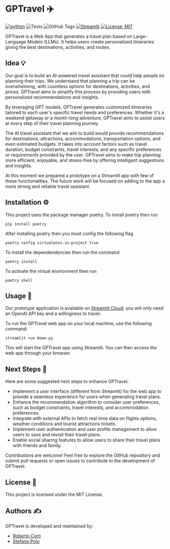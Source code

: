 # GPTravel ✈️
[![python](https://img.shields.io/badge/python-3.9_%7C_3.10_%7C_3.11-blue?link=https%3A%2F%2Fwww.python.org%2F)](https://www.python.org)
![Tests](https://github.com/RobertoCorti/gptravel/actions/workflows/python-tests.yml/badge.svg)
![GitHub Tags](https://img.shields.io/github/tag/RobertoCorti/gptravel.svg)
[![Streamlit](https://img.shields.io/pypi/v/streamlit?logo=streamlit&logoColor=white&label=Streamlit&color=magenta)](https://streamlit.io)
[![License: MIT](https://img.shields.io/badge/License-MIT-yellow.svg)](https://opensource.org/licenses/MIT)

GPTravel is a Web App that generates a travel plan based on Large-Language Models (LLMs). It helps users create personalized itineraries giving the best destinations, activities, and routes.

## Idea 💡
Our goal is to build an AI-powered travel assistant that could help people on planning their trips. We understand that planning a trip can be overwhelming, with countless options for destinations, activities, and prices. GPTravel aims to simplify this process by providing users with personalized recommendations and insights.

By leveraging GPT models, GPTravel generates customized itineraries tailored to each user's specific travel needs and preferences. Whether it's a weekend getaway or a month-long adventure, GPTravel aims to assist users at every step of their travel planning journey.

The AI travel assistant that we aim to build would provide recommendations for destinations, attractions, accommodations, transportation options, and even estimated budgets. It takes into account factors such as travel duration, budget constraints, travel interests, and any specific preferences or requirements provided by the user. GPTravel aims to make trip planning more efficient, enjoyable, and stress-free by offering intelligent suggestions and insights.

At this moment we prepared a prototype on a Streamlit app with few of these functionalities. The future work will be focused on adding to the app a more strong and reliable travel assistant.

## Installation ⚙️

This project uses the package manager poetry. To install poetry then run
```
pip install poetry
```
After installing poetry then you must config the following flag
```
poetry config virtualenvs.in-project true
```
To install the dependendencies then run the command
```
poetry install
```
To activate the virtual environment then run
```
poetry shell
```

## Usage 🚀
Our prototype application is available on [Streamlit Cloud](https://gptravel-prototype.streamlit.app/); you will only need an OpenAI API key and a willingness to travel.

To run the GPTravel web app on your local machine, use the following command:
```
streamlit run Home.py
```
This will start the GPTravel app using Streamlit. You can then access the web app through your browser.

## Next Steps 🌟
Here are some suggested next steps to enhance GPTravel:

* Implement a user interface (different from Streamlit) for the web app to provide a seamless experience for users when generating travel plans.
* Enhance the recommendation algorithm to consider user preferences, such as budget constraints, travel interests, and accommodation preferences.
* Integrate with external APIs to fetch real-time data on flights options, weather conditions and tourist attractions tickets.
* Implement user authentication and user profile management to allow users to save and revisit their travel plans.
* Enable social sharing features to allow users to share their travel plans with friends and family.

Contributions are welcome! Feel free to explore the GitHub repository and submit pull requests or open issues to contribute to the development of GPTravel.

## License 📄
This project is licensed under the MIT License.

## Authors ✍️
GPTravel is developed and maintained by:
- [Roberto Corti](https://github.com/RobertoCorti)
- [Stefano Polo](https://github.com/stefano-polo)
